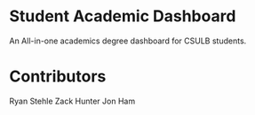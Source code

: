 # Student Academic Dashboard
An All-in-one academics degree dashboard for CSULB students.

# Contributors
Ryan Stehle
Zack Hunter
Jon Ham

